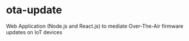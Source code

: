 # ota-update
Web Application (Node.js and React.js) to mediate Over-The-Air firmware updates on IoT devices
